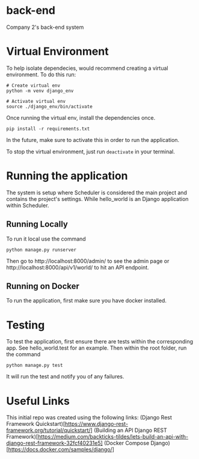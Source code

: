 # back-end
Company 2's back-end system

# Virtual Environment 
To help isolate dependecies, would recommend creating a virtual environment. 
To do this run:
```
# Create virtual env
python -m venv django_env

# Activate virtual env
source ./django_env/bin/activate
```
Once running the virtual env, install the dependencies once. 
```
pip install -r requirements.txt
```
In the future, make sure to activate this in order to run the application. 

To stop the virtual environment, just run `deactivate` in your terminal. 
# Running the application
The system is setup where Scheduler is considered the main project and contains the project's settings. 
While hello_world is an Django application within Scheduler. 
## Running Locally
To run it local use the command 
```
python manage.py runserver
```
Then go to http://localhost:8000/admin/ to see the admin page or http://localhost:8000/api/v1/world/ to hit an API endpoint. 

## Running on Docker
To run the application, first make sure you have docker installed. 

# Testing
To test the application, first ensure there are tests within the corresponding app. See hello_world.test for an example.
Then within the root folder, run the command
```
python manage.py test
```
It will run the test and notify you of any failures. 

# Useful Links
This initial repo was created using the following links:
(Django Rest Framework Quickstart)[https://www.django-rest-framework.org/tutorial/quickstart/]
(Building an API Django REST Framework)[https://medium.com/backticks-tildes/lets-build-an-api-with-django-rest-framework-32fcf40231e5]
(Docker Compose Django)[https://docs.docker.com/samples/django/]